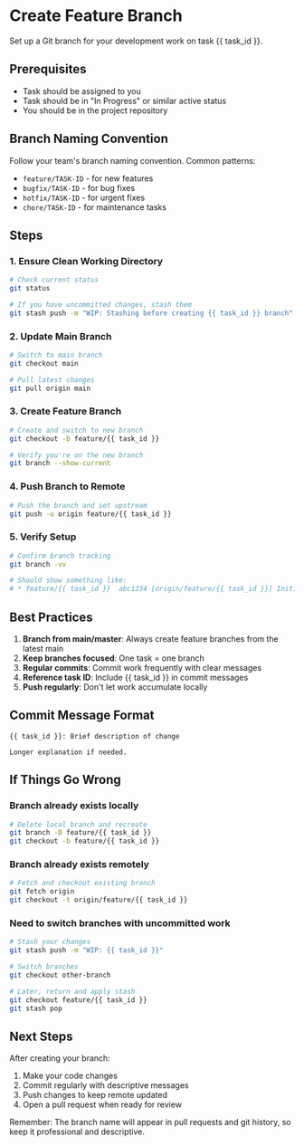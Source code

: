 # Create Feature Branch

Set up a Git branch for your development work on task {{ task_id }}.

## Prerequisites
- Task should be assigned to you
- Task should be in "In Progress" or similar active status
- You should be in the project repository

## Branch Naming Convention

Follow your team's branch naming convention. Common patterns:
- `feature/TASK-ID` - for new features
- `bugfix/TASK-ID` - for bug fixes
- `hotfix/TASK-ID` - for urgent fixes
- `chore/TASK-ID` - for maintenance tasks

## Steps

### 1. Ensure Clean Working Directory
```bash
# Check current status
git status

# If you have uncommitted changes, stash them
git stash push -m "WIP: Stashing before creating {{ task_id }} branch"
```

### 2. Update Main Branch
```bash
# Switch to main branch
git checkout main

# Pull latest changes
git pull origin main
```

### 3. Create Feature Branch
```bash
# Create and switch to new branch
git checkout -b feature/{{ task_id }}

# Verify you're on the new branch
git branch --show-current
```

### 4. Push Branch to Remote
```bash
# Push the branch and set upstream
git push -u origin feature/{{ task_id }}
```

### 5. Verify Setup
```bash
# Confirm branch tracking
git branch -vv

# Should show something like:
# * feature/{{ task_id }}  abc1234 [origin/feature/{{ task_id }}] Initial branch
```

## Best Practices

1. **Branch from main/master**: Always create feature branches from the latest main
2. **Keep branches focused**: One task = one branch
3. **Regular commits**: Commit work frequently with clear messages
4. **Reference task ID**: Include {{ task_id }} in commit messages
5. **Push regularly**: Don't let work accumulate locally

## Commit Message Format
```
{{ task_id }}: Brief description of change

Longer explanation if needed.
```

## If Things Go Wrong

### Branch already exists locally
```bash
# Delete local branch and recreate
git branch -D feature/{{ task_id }}
git checkout -b feature/{{ task_id }}
```

### Branch already exists remotely
```bash
# Fetch and checkout existing branch
git fetch origin
git checkout -t origin/feature/{{ task_id }}
```

### Need to switch branches with uncommitted work
```bash
# Stash your changes
git stash push -m "WIP: {{ task_id }}"

# Switch branches
git checkout other-branch

# Later, return and apply stash
git checkout feature/{{ task_id }}
git stash pop
```

## Next Steps

After creating your branch:
1. Make your code changes
2. Commit regularly with descriptive messages
3. Push changes to keep remote updated
4. Open a pull request when ready for review

Remember: The branch name will appear in pull requests and git history, so keep it professional and descriptive.